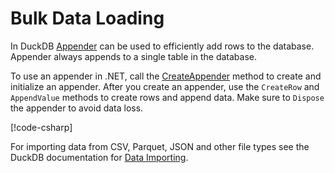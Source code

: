 # Bulk Data Loading

In DuckDB [Appender](https://duckdb.org/docs/data/appender) can be used to efficiently add rows to the database. Appender always appends to a single table in the database.

To use an appender in .NET, call the [CreateAppender](xref:DuckDB.NET.Data.DuckDBConnection.CreateAppender(System.String)) method to create and initialize an appender. After you create an appender, use the `CreateRow` and `AppendValue` methods to create rows and append data. Make sure to `Dispose` the appender to avoid data loss.

[!code-csharp[](../code/ManagedAppender.cs)]

For importing data from CSV, Parquet, JSON and other file types see the DuckDB documentation for [Data Importing](https://duckdb.org/docs/data/overview).
